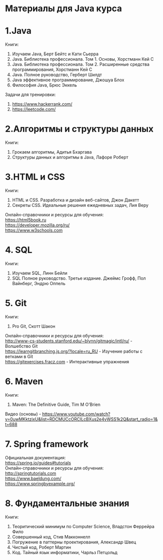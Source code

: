 # Материалы для Java курса

# 1.Java
Книги:
1. Изучаем Java, Берт Бейтс и Кати Сьерра
2. Java. Библиотека профессионала. Том 1. Основы, Хорстманн Кей С
3. Java. Библиотека профессионала. Том 2. Расширенные средства программирования, Хорстманн Кей С
4. Java. Полное руководство, Герберт Шилдт
5. Java эффективное программирование, Джошуа Блох
6. Философия Java, Брюс Эккель

Задачи для тренировки: <br>
1. https://www.hackerrank.com/ <br>
2. https://leetcode.com/

# 2.Алгоритмы и структуры данных
Книги:
1. Грокаем алгоритмы, Адитья Бхаргава
2. Структуры данных и алгоритмы в Java, Лафоре Роберт

# 3.HTML и CSS
Книги:
1. HTML и CSS. Разработка и дизайн веб-сайтов, Джон Дакетт
2. Секреты CSS. Идеальные решения ежедневных задач, Лия Веру

Онлайн-справочники и pесурсы для обучения: <br>
https://html5book.ru <br>
https://developer.mozilla.org/ru/ <br>
https://www.w3schools.com

# 4. SQL
Книги:
1. Изучаем SQL, Линн Бейли
2. SQL Полное руководство. Третье издание. Джеймс Грофф, Пол Вайнберг, Эндрю Оппель

# 5. Git
Книги: <br>
1. Pro Git, Скотт Шакон <br>

Онлайн-справочники и pесурсы для обучения: <br>
http://www-cs-students.stanford.edu/~blynn/gitmagic/intl/ru/ - Волшебство Git <br>
https://learngitbranching.js.org/?locale=ru_RU - Изучение работы с ветками в Git <br>
https://gitexercises.fracz.com - Интерактивные упражнения

# 6. Maven
Книги: <br>
1. Maven: The Definitive Guide, Tim M O'Brien

Видео (основы) - https://www.youtube.com/watch?v=0uwMKktzixU&list=RDCMUCcORCILcBXus2e4vWSS1k2Q&start_radio=1&t=688

# 7. Spring framework
Официальная документация: <br>
https://spring.io/guides#tutorials <br>
Онлайн-справочники и ресурсы для обучения: <br>
http://springtutorials.com <br>
https://www.baeldung.com/ <br>
https://www.springbyexample.org/ <br>


# 8. Фундаментальные знания
Книги:
1. Теоритический минимум по Computer Science, Владстон Феррейра Фило
2. Совершенный код, Стив Макконнелл
3. Погружение в паттерны проектирования, Александр Швец
4. Чистый код, Роберт Мартин
5. Код. Тайный язык информатики, Чарльз Петцольд
